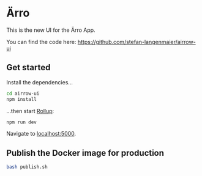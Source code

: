 # Ärro

This is the new UI for the Ärro App.

You can find the code here: https://github.com/stefan-langenmaier/airrow-ui

## Get started

Install the dependencies...

```bash
cd airrow-ui
npm install
```

...then start [Rollup](https://rollupjs.org):

```bash
npm run dev
```

Navigate to [localhost:5000](http://localhost:5000).


## Publish the Docker image for production

```bash
bash publish.sh
```
